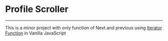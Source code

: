 # Profile Scroller

---

This is a minor project with only function of Next and previous using [Iterator Function](https://developer.mozilla.org/en-US/docs/Web/JavaScript/Guide/Iterators_and_Generators) in Vanilla JavaScript